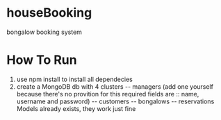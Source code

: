 # houseBooking
bongalow booking system


# How To Run
1. use npm install to install all dependecies
2. create a MongoDB db with 4 clusters
    -- managers (add one yourself because there's no provition for this required fields are :: name, username and password)
    -- customers
    -- bongalows
    -- reservations
Models already exists, they work just fine

